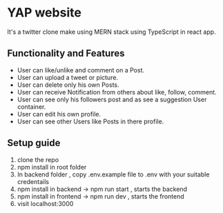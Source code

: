 
# YAP website

It's a twitter clone make using MERN stack using TypeScript in react app.

## Functionality and Features
- User can like/unlike and comment on a Post.
- User can upload a tweet or picture.
- User can delete only his own Posts.
- User can receive Notification from others about like, follow, comment.
- User can see only his followers post and as see a suggestion User container.
- User can edit his own profile.
- User can see other Users like Posts in there profile.

## Setup guide
1. clone the repo
2. npm install in root folder
3. In backend folder , copy .env.example file to .env with your suitable credentails
4. npm install in backend -> npm run start , starts the backend
5. npm install in frontend -> npm run dev , starts the frontend
6. visit localhost:3000